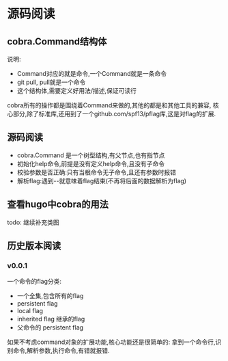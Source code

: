 # 源码阅读

## cobra.Command结构体

说明:
- Command对应的就是命令,一个Command就是一条命令
- git pull, pull就是一个命令
- 这个结构体,需要定义好用法/描述,保证可读行

cobra所有的操作都是围绕着Command来做的,其他的都是和其他工具的兼容,
核心部分,除了标准库,还用到了一个github.com/spf13/pflag库,这是对flag的扩展.

## 源码阅读

- cobra.Command 是一个树型结构,有父节点,也有指节点
- 初始化help命令,前提是没有定义help命令,且没有子命令
- 校验参数是否正确:只有当根命令无子命令,且还有参数时报错
- 解析flag:遇到--就意味着flag结束(不再将后面的数据解析为flag)


## 查看hugo中cobra的用法

todo: 继续补充类图

## 历史版本阅读

### v0.0.1

一个命令的flag分类:
- 一个全集,包含所有的flag
- persistent flag
- local flag
- inherited flag 继承的flag
- 父命令的 persistent flag

如果不考虑command对象的扩展功能,核心功能还是很简单的:
拿到一个命令行,识别命令,解析参数,执行命令,有错就报错.



